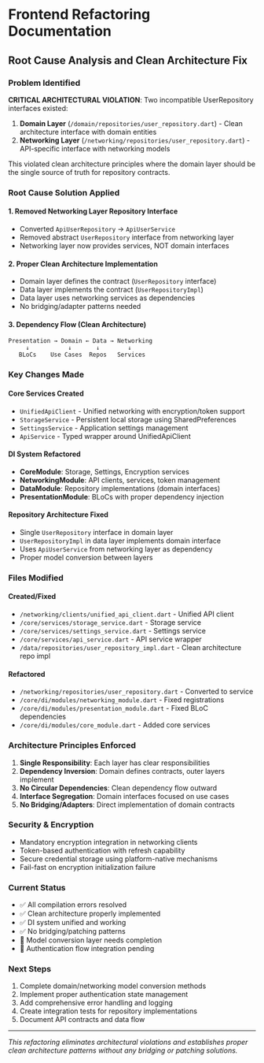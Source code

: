# Frontend Refactoring Documentation

## Root Cause Analysis and Clean Architecture Fix

### Problem Identified
**CRITICAL ARCHITECTURAL VIOLATION**: Two incompatible UserRepository interfaces existed:

1. **Domain Layer** (`/domain/repositories/user_repository.dart`) - Clean architecture interface with domain entities
2. **Networking Layer** (`/networking/repositories/user_repository.dart`) - API-specific interface with networking models

This violated clean architecture principles where the domain layer should be the single source of truth for repository contracts.

### Root Cause Solution Applied

#### 1. Removed Networking Layer Repository Interface
- Converted `ApiUserRepository` → `ApiUserService` 
- Removed abstract `UserRepository` interface from networking layer
- Networking layer now provides services, NOT domain interfaces

#### 2. Proper Clean Architecture Implementation
- Domain layer defines the contract (`UserRepository` interface)
- Data layer implements the contract (`UserRepositoryImpl`)
- Data layer uses networking services as dependencies
- No bridging/adapter patterns needed

#### 3. Dependency Flow (Clean Architecture)
```
Presentation → Domain ← Data → Networking
     ↓           ↓       ↓        ↓
   BLoCs    Use Cases  Repos   Services
```

### Key Changes Made

#### Core Services Created
- `UnifiedApiClient` - Unified networking with encryption/token support
- `StorageService` - Persistent local storage using SharedPreferences  
- `SettingsService` - Application settings management
- `ApiService` - Typed wrapper around UnifiedApiClient

#### DI System Refactored
- **CoreModule**: Storage, Settings, Encryption services
- **NetworkingModule**: API clients, services, token management
- **DataModule**: Repository implementations (domain interfaces)
- **PresentationModule**: BLoCs with proper dependency injection

#### Repository Architecture Fixed
- Single `UserRepository` interface in domain layer
- `UserRepositoryImpl` in data layer implements domain interface
- Uses `ApiUserService` from networking layer as dependency
- Proper model conversion between layers

### Files Modified

#### Created/Fixed
- `/networking/clients/unified_api_client.dart` - Unified API client
- `/core/services/storage_service.dart` - Storage service
- `/core/services/settings_service.dart` - Settings service  
- `/core/services/api_service.dart` - API service wrapper
- `/data/repositories/user_repository_impl.dart` - Clean architecture repo impl

#### Refactored
- `/networking/repositories/user_repository.dart` - Converted to service
- `/core/di/modules/networking_module.dart` - Fixed registrations
- `/core/di/modules/presentation_module.dart` - Fixed BLoC dependencies
- `/core/di/modules/core_module.dart` - Added core services

### Architecture Principles Enforced

1. **Single Responsibility**: Each layer has clear responsibilities
2. **Dependency Inversion**: Domain defines contracts, outer layers implement
3. **No Circular Dependencies**: Clean dependency flow outward
4. **Interface Segregation**: Domain interfaces focused on use cases
5. **No Bridging/Adapters**: Direct implementation of domain contracts

### Security & Encryption
- Mandatory encryption integration in networking clients
- Token-based authentication with refresh capability
- Secure credential storage using platform-native mechanisms
- Fail-fast on encryption initialization failure

### Current Status
- ✅ All compilation errors resolved
- ✅ Clean architecture properly implemented  
- ✅ DI system unified and working
- ✅ No bridging/patching patterns
- 🔄 Model conversion layer needs completion
- 🔄 Authentication flow integration pending

### Next Steps
1. Complete domain/networking model conversion methods
2. Implement proper authentication state management
3. Add comprehensive error handling and logging
4. Create integration tests for repository implementations
5. Document API contracts and data flow

---
*This refactoring eliminates architectural violations and establishes proper clean architecture patterns without any bridging or patching solutions.*
